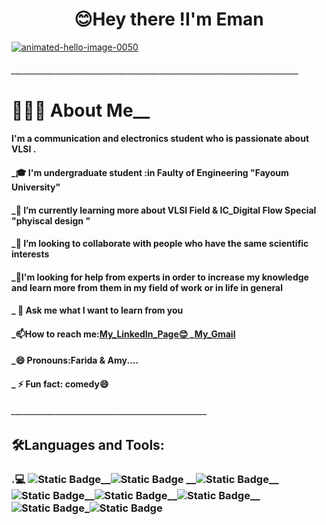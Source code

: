 <center><h1>😊Hey there !I'm Eman</h1></center>
                                  <a href="https://www.animatedimages.org/cat-hello-523.htm"><img src="https://www.animatedimages.org/data/media/523/animated-hello-image-0050.gif" border="0" alt="animated-hello-image-0050" /></a>
             <h6> ________________________________________________________________________</h6>
<h1>👨🏻‍💻  About Me__      </h1>      
<h4>I'm a communication and electronics student who is passionate about VLSI .</h4>
<h4>_🎓 I'm undergraduate student :in Faulty of Engineering "Fayoum University" </h4>
<h4>_🌱 I’m currently learning more about VLSI Field & IC_Digital Flow Special "phyiscal design " </h4>
<h4>_👯 I’m looking to collaborate with people who have the same scientific interests </h4>
<h4>_🤔I'm looking for help from experts in order to increase my knowledge and learn more from them in my field of work or in life in general</h4>
<h4>_ 💬 Ask me what I want to learn from you</h4>
<h4>_📫How to reach me:<a href=https://www.linkedin.com/in/%C2%BBeman-hussein-65004a21b/>My_LinkedIn_Page😊 </a>_<a href=emanhussein148@gmail.com
>My_Gmail</a></h4>
<h4>_😄 Pronouns:Farida & Amy....</h4>
<h4>_ ⚡ Fun fact: comedy😄</h4>
<h6>_________________________________________________</h6>
<h2>🛠️Languages and Tools:</h2>
<h3>.💻
<img alt="Static Badge" src="https://img.shields.io/badge/verilog-gray?style=flat&logo=veilog&logoColor=blue">__<img alt="Static Badge" src="https://img.shields.io/badge/system%20verilog-gray?style=plastic&logo=system%20verilog&logoColor=blue">
__<img alt="Static Badge" src="https://img.shields.io/badge/C%2B%2B-gray?style=plastic&logo=c%2B%2B&logoColor=blue">__<img alt="Static Badge" src="https://img.shields.io/badge/C-gray?style=plastic&logo=c&logoColor=blue">__<img alt="Static Badge" src="https://img.shields.io/badge/HTML5-gray?style=plastic&logo=html5&logoColor=blue">__<img alt="Static Badge" src="https://img.shields.io/badge/CSS3-gray?style=plastic&logo=CSS3&logoColor=blue">__<img alt="Static Badge" src="https://img.shields.io/badge/python-gray?style=plastic&logo=python&logoColor=blue">_<img alt="Static Badge" src="https://img.shields.io/badge/basic_matlab-gray?style=plastic&logo=Matlab&logoColor=blue">









</h3>
<!--<img src="https://camo.githubusercontent.com/0ab3ccd947eb4db17d1c8ea89c6ba3e7042b1d7dc5e7bb893339937670c6ab8f/68747470733a2f2f692e696d6775722e636f6d2f4136625747466c2e676966" data-canonical-src="https://i.imgur.com/A6bWGFl.gif" style="max-width: 100%; display: inline-block;" data-target="animated-image.originalImage">

<!--
**eman465/eman465** is a ✨ _special_ ✨ repository because its `README.md` (this file) appears on your GitHub profile.

Here are some ideas to get you started:
![image](https://github.com/eman465/eman465/assets/161242657/4f2cc010-c647-4f84-a8ac-d8b0e0fc3663)

- 🔭 I’m currently working on ...
- 🌱 I’m currently learning ...
- 👯 I’m looking to collaborate on ...
- 🤔 I’m looking for help with ...
- 💬 Ask me about ...
- 📫 How to reach me: ...
- 😄 Pronouns: ...
- ⚡ Fun fact: ...
-->
